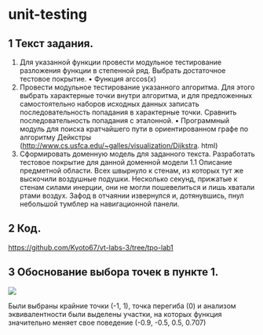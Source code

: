 # unit-testing

## 1 Текст задания.
1. Для указанной функции провести модульное тестирование разложения функции в степенной ряд. Выбрать достаточное тестовое покрытие.
• Функция arccos(x)
2. Провести модульное тестирование указанного алгоритма. Для этого выбрать характерные точки внутри алгоритма, и для предложенных самостоятельно наборов исходных
данных записать последовательность попадания в характерные точки. Сравнить последовательность попадания с эталонной.
• Программный модуль для поиска кратчайшего пути в ориентированном графе по
алгоритму Дейкстры (http://www.cs.usfca.edu/~galles/visualization/Dijkstra.
html)
3. Сформировать доменную модель для заданного текста. Разработать тестовое покрытие
для данной доменной модели
1.1 Описание предметной области.
Всех швырнуло к стенам, из которых тут же выскочили воздушные подушки. Несколько
секунд, прижатые к стенам силами инерции, они не могли пошевелиться и лишь хватали
ртами воздух. Зафод в отчаянии извернулся и, дотянувшись, пнул небольшой тумблер на
навигационной панели.

## 2 Код.
https://github.com/Kyoto67/vt-labs-3/tree/tpo-lab1

## 3 Обоснование выбора точек в пункте 1.

![](image/image1.jpg)

Были выбраны крайние точки (-1, 1), точка перегиба (0) и анализом эквивалентности были
выделены участки, на которых функция значительно меняет свое поведение (-0.9, -0.5, 0.5,
0.707)

